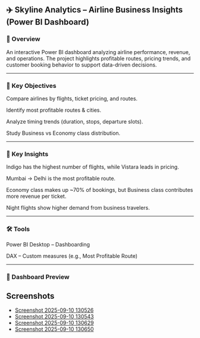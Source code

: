 ## ✈️ Skyline Analytics – Airline Business Insights (Power BI Dashboard)
### 📌 Overview

An interactive Power BI dashboard analyzing airline performance, revenue, and operations.
The project highlights profitable routes, pricing trends, and customer booking behavior to support data-driven decisions.

------------------------------------------------------------------------------------------
### 🎯 Key Objectives

Compare airlines by flights, ticket pricing, and routes.

Identify most profitable routes & cities.

Analyze timing trends (duration, stops, departure slots).

Study Business vs Economy class distribution.

--------------------------------------------------------------------------------------------
### 🔑 Key Insights

Indigo has the highest number of flights, while Vistara leads in pricing.

Mumbai → Delhi is the most profitable route.

Economy class makes up ~70% of bookings, but Business class contributes more revenue per ticket.

Night flights show higher demand from business travelers.

----------------------------------------------------------------------------------------------
### 🛠️ Tools

Power BI Desktop – Dashboarding

DAX – Custom measures (e.g., Most Profitable Route)

-----------------------------------------------------------------------------------------------
### 📸 Dashboard Preview

## Screenshots
- [Screenshot 2025-09-10 130526](./screenshots/Screenshot%202025-09-10%20130526.png)
- [Screenshot 2025-09-10 130543](./screenshots/Screenshot%202025-09-10%20130543.png)
- [Screenshot 2025-09-10 130629](./screenshots/Screenshot%202025-09-10%20130629.png)
- [Screenshot 2025-09-10 130650](./screenshots/Screenshot%202025-09-10%20130650.png)

